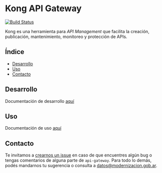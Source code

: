 # Kong API Gateway

[![Build Status](https://travis-ci.org/datosgobar/api-gateway.svg?branch=master)](https://travis-ci.org/datosgobar/api-gateway)

Kong es una herramienta para *API Management* que facilita la creación, publicación, mantenimiento, monitoreo y protección de APIs.

## Índice
* [Desarrollo](#desarrollo)
* [Uso](#uso)
* [Contacto](#contacto)

## Desarrollo

Documentación de desarrollo [aquí](docs/django.md)

## Uso

Documentación de uso [aquí](docs/usage.md)


## Contacto
Te invitamos a [crearnos un issue](https://github.com/datosgobar/api-gateway/issues/new?title=Encontre-un-bug-en-api-gateway)
en caso de que encuentres algún bug o tengas comentarios de alguna parte de `api-gateway`. Para todo lo demás, podés mandarnos tu sugerencia o consulta a [datos@modernizacion.gob.ar](mailto:datos@modernizacion.gob.ar).
